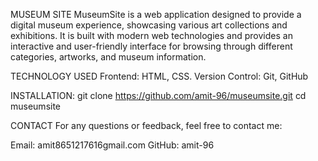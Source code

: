 MUSEUM SITE
MuseumSite is a web application designed to provide a digital museum experience, showcasing various art collections and exhibitions. It is built with modern web technologies and provides an interactive and user-friendly interface for browsing through different categories, artworks, and museum information.

TECHNOLOGY USED
Frontend: HTML, CSS.
Version Control: Git, GitHub

INSTALLATION:
git clone https://github.com/amit-96/museumsite.git
cd museumsite

CONTACT
For any questions or feedback, feel free to contact me:

Email: amit8651217616gmail.com
GitHub: amit-96
